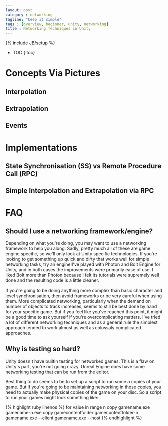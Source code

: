 ```yaml
---
layout: post
category : networking
tagline: "keep it simple"
tags : [overview, beginner, unity, networking]
title : Networking Techniques in Unity
---
```

{% include JB/setup %}

* TOC
{:toc}

# Concepts Via Pictures

## Interpolation

## Extrapolation

## Events

# Implementations

## State Synchronisation (SS) vs Remote Procedure Call (RPC)

## Simple Interpolation and Extrapolation via RPC

# FAQ

## Should I use a networking framework/engine?

Depending on what you're doing, you may want to use a networking framework to help you along.
Sadly, pretty much all of these are game engine specific, so we'll only look at Unity specific technologies.
If you're looking to get something up quick and dirty that works well for simple networking tasks, try an engine!I've played with Photon and Bolt Engine for Unity, and in both cases the improvements were primarily ease of use.
I liked Bolt more than Photon because I felt its tutorials were supremely well done and the resulting code is a little cleaner.

If you're going to be doing anything more complex than basic character and level synchronisation, then avoid frameworks or be very careful when using them.
More complicated networking, particularly when the demand on number of objects to track increases, seems to still be best done by hand for your specific game.
But if you feel like you've reached this point, it might be a good time to ask yourself if you're overcomplicating matters.
I've tried a lot of different networking techniques and as a general rule the simplest approach tended to work almost as well as colossaly complicated approaches.

## Why is testing so hard? 

Unity doesn't have builtin testing for networked games.
This is a flaw on Unity's part, you're not going crazy.
Unreal Engine does have some networking testing that can be run from the editor.

Best thing to do seems to be to set up a script to run some $n$ copies of your game.
But if you're going to be maintaining networking in those copies, you need to actually make physical copies of the game on your disc.
So a script to run your games might look something like:

{% highlight ruby linenos %}
for value in range n
  copy gamename.exe gamename-n.exe
  copy gamecontentfolder gamecontentfolder-n
  gamename.exe --client
gamename.exe --host
{% endhighlight %}
